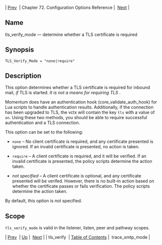 | [Prev](config.tls_verify)  | Chapter 72. Configuration Options Reference |  [Next](conf.ref.trace_smtp_mode) |

<a name="config.tls_verify_mode"></a>
## Name

tls_verify_mode — determine whether a TLS certificate is required

## Synopsis

`TLS_Verify_Mode = "none|require"`

<a name="idp27141680"></a>
## Description

This option determines whether a TLS certificate is required for inbound mail, *if* TLS is started. *It is not a means for requiring TLS* .

Momentum does have an authentication hook (core_validate_auth_hook) for Lua scripts to handle authentication results. Additionally, if the connection has been upgraded to TLS, the vctx will contain the key `tls` with a value of `on`. Using these two methods, you should be able to require successful authentication and a TLS connection.

This option can be set to the following:

*   `none` – No client certificate is required, and any certificate presented is ignored. If an invalid certificate is presented, no action is taken.

*   `require` – A client certificate is required, and it will be verified. If an invalid certificate is presented, the policy scripts determine the action taken.

*   *not specified*           – A client certificate is optional, and any certificate presented will be verifed. However, there is no built-in action based on whether the certificate passes or fails verification. The policy scripts determine the action taken.

By default, this option is not specified.

<a name="idp27152624"></a>
## Scope

`tls_verify_mode` is valid in the listener, listen, peer and pathway scopes.

| [Prev](config.tls_verify)  | [Up](config.options.ref) |  [Next](conf.ref.trace_smtp_mode) |
| tls_verify  | [Table of Contents](index) |  trace_smtp_mode |

